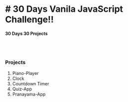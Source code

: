 <h1># 30 Days Vanila JavaScript Challenge!!</h1>
<h4>30 Days 30 Projects</h4>
<br><br>
<h3>Projects</h3>
<ol type="1">
    <li>Piano-Player</li>
    <li>Clock</li>
    <li>Countdown Timer</li>
    <li>Quiz-App</li>
    <li>Pranayama-App</li>
   
  </ol>
